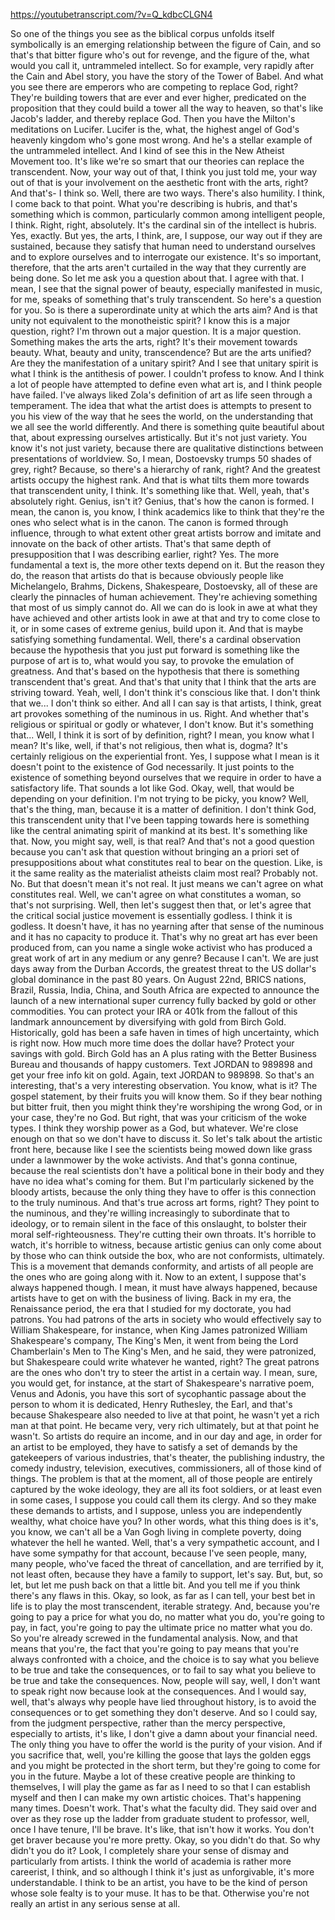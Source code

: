 https://youtubetranscript.com/?v=Q_kdbcCLGN4

 So one of the things you see as the biblical corpus unfolds itself symbolically is an emerging relationship between the figure of Cain, and so that's that bitter figure who's out for revenge, and the figure of the, what would you call it, untrammeled intellect. So for example, very rapidly after the Cain and Abel story, you have the story of the Tower of Babel. And what you see there are emperors who are competing to replace God, right? They're building towers that are ever and ever higher, predicated on the proposition that they could build a tower all the way to heaven, so that's like Jacob's ladder, and thereby replace God. Then you have the Milton's meditations on Lucifer. Lucifer is the, what, the highest angel of God's heavenly kingdom who's gone most wrong. And he's a stellar example of the untrammeled intellect. And I kind of see this in the New Atheist Movement too. It's like we're so smart that our theories can replace the transcendent. Now, your way out of that, I think you just told me, your way out of that is your involvement on the aesthetic front with the arts, right? And that's- I think so. Well, there are two ways. There's also humility. I think, I come back to that point. What you're describing is hubris, and that's something which is common, particularly common among intelligent people, I think. Right, right, absolutely. It's the cardinal sin of the intellect is hubris. Yes, exactly. But yes, the arts, I think, are, I suppose, our way out if they are sustained, because they satisfy that human need to understand ourselves and to explore ourselves and to interrogate our existence. It's so important, therefore, that the arts aren't curtailed in the way that they currently are being done. So let me ask you a question about that. I agree with that. I mean, I see that the signal power of beauty, especially manifested in music, for me, speaks of something that's truly transcendent. So here's a question for you. So is there a superordinate unity at which the arts aim? And is that unity not equivalent to the monotheistic spirit? I know this is a major question, right? I'm thrown out a major question. It is a major question. Something makes the arts the arts, right? It's their movement towards beauty. What, beauty and unity, transcendence? But are the arts unified? Are they the manifestation of a unitary spirit? And I see that unitary spirit is what I think is the antithesis of power. I couldn't profess to know. And I think a lot of people have attempted to define even what art is, and I think people have failed. I've always liked Zola's definition of art as life seen through a temperament. The idea that what the artist does is attempts to present to you his view of the way that he sees the world, on the understanding that we all see the world differently. And there is something quite beautiful about that, about expressing ourselves artistically. But it's not just variety. You know it's not just variety, because there are qualitative distinctions between presentations of worldview. So, I mean, Dostoevsky trumps 50 shades of grey, right? Because, so there's a hierarchy of rank, right? And the greatest artists occupy the highest rank. And that is what tilts them more towards that transcendent unity, I think. It's something like that. Well, yeah, that's absolutely right. Genius, isn't it? Genius, that's how the canon is formed. I mean, the canon is, you know, I think academics like to think that they're the ones who select what is in the canon. The canon is formed through influence, through to what extent other great artists borrow and imitate and innovate on the back of other artists. That's that same depth of presupposition that I was describing earlier, right? Yes. The more fundamental a text is, the more other texts depend on it. But the reason they do, the reason that artists do that is because obviously people like Michelangelo, Brahms, Dickens, Shakespeare, Dostoevsky, all of these are clearly the pinnacles of human achievement. They're achieving something that most of us simply cannot do. All we can do is look in awe at what they have achieved and other artists look in awe at that and try to come close to it, or in some cases of extreme genius, build upon it. And that is maybe satisfying something fundamental. Well, there's a cardinal observation because the hypothesis that you just put forward is something like the purpose of art is to, what would you say, to provoke the emulation of greatness. And that's based on the hypothesis that there is something transcendent that's great. And that's that unity that I think that the arts are striving toward. Yeah, well, I don't think it's conscious like that. I don't think that we... I don't think so either. And all I can say is that artists, I think, great art provokes something of the numinous in us. Right. And whether that's religious or spiritual or godly or whatever, I don't know. But it's something that... Well, I think it is sort of by definition, right? I mean, you know what I mean? It's like, well, if that's not religious, then what is, dogma? It's certainly religious on the experiential front. Yes, I suppose what I mean is it doesn't point to the existence of God necessarily. It just points to the existence of something beyond ourselves that we require in order to have a satisfactory life. That sounds a lot like God. Okay, well, that would be depending on your definition. I'm not trying to be picky, you know? Well, that's the thing, man, because it is a matter of definition. I don't think God, this transcendent unity that I've been tapping towards here is something like the central animating spirit of mankind at its best. It's something like that. Now, you might say, well, is that real? And that's not a good question because you can't ask that question without bringing an a priori set of presuppositions about what constitutes real to bear on the question. Like, is it the same reality as the materialist atheists claim most real? Probably not. No. But that doesn't mean it's not real. It just means we can't agree on what constitutes real. Well, we can't agree on what constitutes a woman, so that's not surprising. Well, then let's suggest then that, or let's agree that the critical social justice movement is essentially godless. I think it is godless. It doesn't have, it has no yearning after that sense of the numinous and it has no capacity to produce it. That's why no great art has ever been produced from, can you name a single woke activist who has produced a great work of art in any medium or any genre? Because I can't. We are just days away from the Durban Accords, the greatest threat to the US dollar's global dominance in the past 80 years. On August 22nd, BRICS nations, Brazil, Russia, India, China, and South Africa are expected to announce the launch of a new international super currency fully backed by gold or other commodities. You can protect your IRA or 401k from the fallout of this landmark announcement by diversifying with gold from Birch Gold. Historically, gold has been a safe haven in times of high uncertainty, which is right now. How much more time does the dollar have? Protect your savings with gold. Birch Gold has an A plus rating with the Better Business Bureau and thousands of happy customers. Text JORDAN to 989898 and get your free info kit on gold. Again, text JORDAN to 989898. So that's an interesting, that's a very interesting observation. You know, what is it? The gospel statement, by their fruits you will know them. So if they bear nothing but bitter fruit, then you might think they're worshiping the wrong God, or in your case, they're no God. But right, that was your criticism of the woke types. I think they worship power as a God, but whatever. We're close enough on that so we don't have to discuss it. So let's talk about the artistic front here, because like I see the scientists being mowed down like grass under a lawnmower by the woke activists. And that's gonna continue, because the real scientists don't have a political bone in their body and they have no idea what's coming for them. But I'm particularly sickened by the bloody artists, because the only thing they have to offer is this connection to the truly numinous. And that's true across art forms, right? They point to the numinous, and they're willing increasingly to subordinate that to ideology, or to remain silent in the face of this onslaught, to bolster their moral self-righteousness. They're cutting their own throats. It's horrible to watch, it's horrible to witness, because artistic genius can only come about by those who can think outside the box, who are not conformists, ultimately. This is a movement that demands conformity, and artists of all people are the ones who are going along with it. Now to an extent, I suppose that's always happened though. I mean, it must have always happened, because artists have to get on with the business of living. Back in my era, the Renaissance period, the era that I studied for my doctorate, you had patrons. You had patrons of the arts in society who would effectively say to William Shakespeare, for instance, when King James patronized William Shakespeare's company, The King's Men, it went from being the Lord Chamberlain's Men to The King's Men, and he said, they were patronized, but Shakespeare could write whatever he wanted, right? The great patrons are the ones who don't try to steer the artist in a certain way. I mean, sure, you would get, for instance, at the start of Shakespeare's narrative poem, Venus and Adonis, you have this sort of sycophantic passage about the person to whom it is dedicated, Henry Ruthesley, the Earl, and that's because Shakespeare also needed to live at that point, he wasn't yet a rich man at that point. He became very, very rich ultimately, but at that point he wasn't. So artists do require an income, and in our day and age, in order for an artist to be employed, they have to satisfy a set of demands by the gatekeepers of various industries, that's theater, the publishing industry, the comedy industry, television, executives, commissioners, all of those kind of things. The problem is that at the moment, all of those people are entirely captured by the woke ideology, they are all its foot soldiers, or at least even in some cases, I suppose you could call them its clergy. And so they make these demands to artists, and I suppose, unless you are independently wealthy, what choice have you? In other words, what this thing does is it's, you know, we can't all be a Van Gogh living in complete poverty, doing whatever the hell he wanted. Well, that's a very sympathetic account, and I have some sympathy for that account, because I've seen people, many, many people, who've faced the threat of cancellation, and are terrified by it, not least often, because they have a family to support, let's say. But, but, so let, but let me push back on that a little bit. And you tell me if you think there's any flaws in this. Okay, so look, as far as I can tell, your best bet in life is to play the most transcendent, iterable strategy. And, because you're going to pay a price for what you do, no matter what you do, you're going to pay, in fact, you're going to pay the ultimate price no matter what you do. So you're already screwed in the fundamental analysis. Now, and that means that you're, the fact that you're going to pay means that you're always confronted with a choice, and the choice is to say what you believe to be true and take the consequences, or to fail to say what you believe to be true and take the consequences. Now, people will say, well, I don't want to speak right now because look at the consequences. And I would say, well, that's always why people have lied throughout history, is to avoid the consequences or to get something they don't deserve. And so I could say, from the judgment perspective, rather than the mercy perspective, especially to artists, it's like, I don't give a damn about your financial need. The only thing you have to offer the world is the purity of your vision. And if you sacrifice that, well, you're killing the goose that lays the golden eggs and you might be protected in the short term, but they're going to come for you in the future. Maybe a lot of these creative people are thinking to themselves, I will play the game as far as I need to so that I can establish myself and then I can make my own artistic choices. That's happening many times. Doesn't work. That's what the faculty did. They said over and over as they rose up the ladder from graduate student to professor, well, once I have tenure, I'll be brave. It's like, that isn't how it works. You don't get braver because you're more pretty. Okay, so you didn't do that. So why didn't you do it? Look, I completely share your sense of dismay and particularly from artists. I think the world of academia is rather more careerist, I think, and so although I think it's just as unforgivable, it's more understandable. I think to be an artist, you have to be the kind of person whose sole fealty is to your muse. It has to be that. Otherwise you're not really an artist in any serious sense at all.
